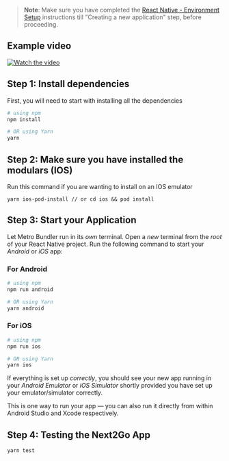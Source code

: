 
>**Note**: Make sure you have completed the [React Native - Environment Setup](https://reactnative.dev/docs/environment-setup) instructions till "Creating a new application" step, before proceeding.


## Example video

[![Watch the video](https://i.imgur.com/vKb2F1B.png)](./example/video.mp4)

## Step 1: Install dependencies

First, you will need to start with installing all the dependencies

```bash
# using npm
npm install

# OR using Yarn
yarn 
```
## Step 2: Make sure you have installed the modulars (IOS)

Run this command if you are wanting to install on an IOS emulator

```
yarn ios-pod-install // or cd ios && pod install
```

## Step 3: Start your Application

Let Metro Bundler run in its _own_ terminal. Open a _new_ terminal from the _root_ of your React Native project. Run the following command to start your _Android_ or _iOS_ app:

### For Android

```bash
# using npm
npm run android

# OR using Yarn
yarn android
```

### For iOS

```bash
# using npm
npm run ios

# OR using Yarn
yarn ios
```

If everything is set up _correctly_, you should see your new app running in your _Android Emulator_ or _iOS Simulator_ shortly provided you have set up your emulator/simulator correctly.

This is one way to run your app — you can also run it directly from within Android Studio and Xcode respectively.

## Step 4: Testing the Next2Go App

```
yarn test
```
